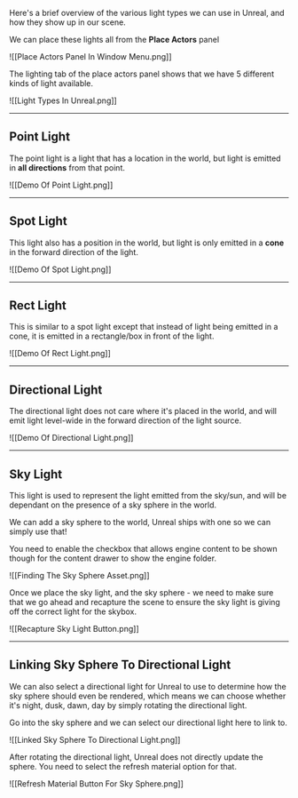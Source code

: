 Here's a brief overview of the various light types we can use in Unreal, and how they show up in our scene.

We can place these lights all from the **Place Actors** panel

![[Place Actors Panel In Window Menu.png]]

The lighting tab of the place actors panel shows that we have 5 different kinds of light available.

![[Light Types In Unreal.png]]

---
## Point Light

The point light is a light that has a location in the world, but light is emitted in **all directions** from that point.

![[Demo Of Point Light.png]]

---
## Spot Light

This light also has a position in the world, but light is only emitted in a **cone** in the forward direction of the light.

![[Demo Of Spot Light.png]]

---
## Rect Light

This is similar to a spot light except that instead of light being emitted in a cone, it is emitted in a rectangle/box in front of the light.

![[Demo Of Rect Light.png]]

---
## Directional Light

The directional light does not care where it's placed in the world, and will emit light level-wide in the forward direction of the light source.

![[Demo Of Directional Light.png]]

---
## Sky Light

This light is used to represent the light emitted from the sky/sun, and will be dependant on the presence of a sky sphere in the world.

We can add a sky sphere to the world, Unreal ships with one so we can simply use that!

You need to enable the checkbox that allows engine content to be shown though for the content drawer to show the engine folder.

![[Finding The Sky Sphere Asset.png]]

Once we place the sky light, and the sky sphere - we need to make sure that we go ahead and recapture the scene to ensure the sky light is giving off the correct light for the skybox.

![[Recapture Sky Light Button.png]]

---
## Linking Sky Sphere To Directional Light

We can also select a directional light for Unreal to use to determine how the sky sphere should even be rendered, which means we can choose whether it's night, dusk, dawn, day by simply rotating the directional light.

Go into the sky sphere and we can select our directional light here to link to.

![[Linked Sky Sphere To Directional Light.png]]

After rotating the directional light, Unreal does not directly update the sphere. You need to select the refresh material option for that.

![[Refresh Material Button For Sky Sphere.png]]